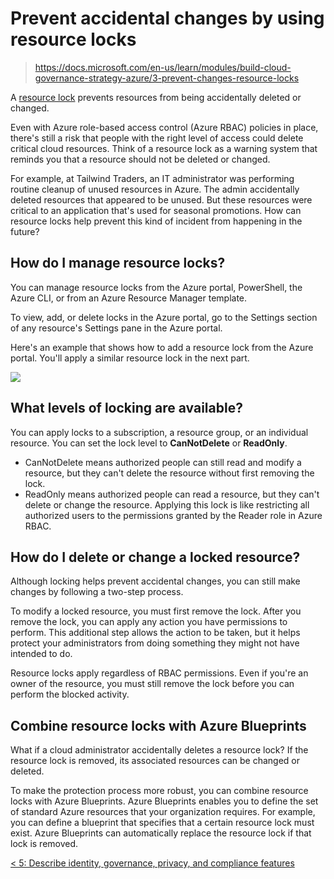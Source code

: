 # Prevent accidental changes by using resource locks

> https://docs.microsoft.com/en-us/learn/modules/build-cloud-governance-strategy-azure/3-prevent-changes-resource-locks

A [resource lock](https://docs.microsoft.com/en-us/azure/azure-resource-manager/management/lock-resources?tabs=json) prevents resources from being accidentally deleted or changed.

Even with Azure role-based access control (Azure RBAC) policies in place, there's still a risk that people with the right level of access could delete critical cloud resources. Think of a resource lock as a warning system that reminds you that a resource should not be deleted or changed.

For example, at Tailwind Traders, an IT administrator was performing routine cleanup of unused resources in Azure. The admin accidentally deleted resources that appeared to be unused. But these resources were critical to an application that's used for seasonal promotions. How can resource locks help prevent this kind of incident from happening in the future?

## How do I manage resource locks?

You can manage resource locks from the Azure portal, PowerShell, the Azure CLI, or from an Azure Resource Manager template.

To view, add, or delete locks in the Azure portal, go to the Settings section of any resource's Settings pane in the Azure portal.

Here's an example that shows how to add a resource lock from the Azure portal. You'll apply a similar resource lock in the next part.

![](https://docs.microsoft.com/en-us/learn/azure-fundamentals/build-cloud-governance-strategy-azure/media/7-portal-add-lock-ebc3d24c.png)

## What levels of locking are available?

You can apply locks to a subscription, a resource group, or an individual resource.
You can set the lock level to **CanNotDelete** or **ReadOnly**.

- CanNotDelete means authorized people can still read and modify a resource, but they can't delete the resource without first removing the lock.
- ReadOnly means authorized people can read a resource, but they can't delete or change the resource.
Applying this lock is like restricting all authorized users to the permissions granted by the Reader role in Azure RBAC.

## How do I delete or change a locked resource?

Although locking helps prevent accidental changes, you can still make changes by following a two-step process.

To modify a locked resource, you must first remove the lock.
After you remove the lock, you can apply any action you have permissions to perform.
This additional step allows the action to be taken, but it helps protect your administrators from doing something they might not have intended to do.

Resource locks apply regardless of RBAC permissions.
Even if you're an owner of the resource, you must still remove the lock before you can perform the blocked activity.

## Combine resource locks with Azure Blueprints

What if a cloud administrator accidentally deletes a resource lock?
If the resource lock is removed, its associated resources can be changed or deleted.

To make the protection process more robust, you can combine resource locks with Azure Blueprints.
Azure Blueprints enables you to define the set of standard Azure resources that your organization requires.
For example, you can define a blueprint that specifies that a certain resource lock must exist.
Azure Blueprints can automatically replace the resource lock if that lock is removed.

[< 5: Describe identity, governance, privacy, and compliance features](./5-lp-az-900.md)